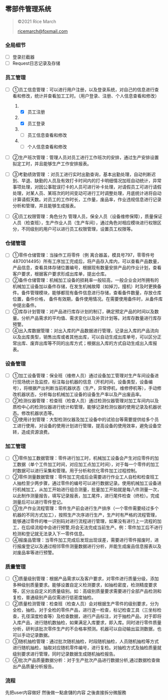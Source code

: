 ## 零部件管理系统

> ©2021 Rice March
>
> ricemarch@foxmail.com

### 全局细节

- [ ] 登录拦截器
- [ ] Request日志记录及存储

### 员工管理

- [ ] ①员工信息管理：可以进行用户注册，以及登录系统，对自己的信息进行查看和修改，统计并查看加工工时。（用户登录、注册、个人信息查看和修改）

    1. - [x] 员工注册
    2. - [x] 员工登录
    3. - [ ] 员工信息查看和修改
    4. - [ ] 个人信息查看和修改

- [ ] ②生产班次管理：管理人员对员工进行工作班次的安排，通过生产安排设置拟定工时，并且能够生产工作安排报表。
- [ ] ③考勤绩效管理
  ：对员工进行实时出勤查询，基本出勤处理，自动判断迟到、早退、缺勤的人员及有效打卡时间内的打卡明细情况加班自动统计，异常事项处理，对因公事耽误打卡的人员可进行补卡处理，对请假员工可进行请假处理，对某人员、某班次的时间变动可进行工时调整处理，月底统计进将自动计算请假天数。对员工的工作时长，工作量，废品率，作业违规信息进行记录分析和管理，并且能够生成报表。
- [ ] ④员工权限管理：角色分为 管理人员，保全人员（设备维修保障），质量保证人员（检查班），生产作业人员（生产车间），通过角色对相应模块进行权限区分，不同级别的用户可以进行员工权限管理，设置员工权限等。

### 仓储管理

- [ ] ①零件仓储管理：当操作工将零件（例
  离合器盖，模具号797，零零件号4870014495）所有工序加工完成后，将产品存入库内，可以查看产品数量，产品信息，查看具体存储位置编号，根据现有数量安排产品的作业计划，查看客户要求，根据客户要求形成出库单，提出仓库。
- [ ] ②备件仓储管理：机械加工设备的损耗率一般较高，一般企业会对所拥有的机械加工设备加以备件存储，在发生机械故障（如掉刀，撞机）时及时更换备件。备件管理模块，能够都现有备件信息进行存储，查看备件数量，存放仓库位置，备件价格，
  备件有效期，备件使用情况。在需要使用备件时，从备件库中提出备件。
- [ ] ③库存计划管理：对产品进行库存计划的制订，确定预定产品的时间以及数量。分析产品需求的平均值、需求变化以及补货计划等。对库存数量进行库存预警。
- [ ] ④出入库数据管理：对出入库的产品数据进行管理，记录出入库的产品流向以及出库类型，销售出库或者其他出库，可以自动生成出库单号，可以区分正常出库、废弃出库等不同的出库方式；根据出入库的方式自动生成出入库报表。

### 设备管理

- [ ] 
  ①加工设备管理：保全班（维修人员）通过设备加工管理对生产车间设备进行现场统计及监控，标注每台机器的信息（开机时间，设备类型，设备编号），将根据产出判断当前机器状态（生产，异常停机，维修停机等），手动修改机器状态，分析每台机械加工设备的设备生产率以及产出废品率。
- [ ] ②检测仪器管理：检查班（检查人员）通过检测仪器管理对加工车间内以及质检中心的检测仪器进行统计和管理，能够记录检测仪器的使用记录及机器状态。修改机器状态等。
- [ ] ③使用计划管理：大型检测仪器及加工设备中的试验台等需要提供给多个员工进行使用，对设备的使用计划进行管理，提高设备的使用效率，避免设备空转，造成资源浪费。

### 加工管理

- [ ] ①零件加工数据管理：零件进行加工时，机械加工设备会产生对应零件的加工数据（单个工件加工时间，对应加工点加工时间），对于每一个零件的加工时数据可以进行采集和管理。用于分析和优化零件加工过程控制。
- [ ] 
  ②零件测量数据管理：零件加工完成后会需要进行作业工人自检和检查班工人抽检至少两步骤，通过零件的编号可以进行数据记录。使用机械加工设备进行机械加工，从加工开始进行组合测量，批量加工开始就是每八件测量一次，以此制作测量报告，填写记录报表，加工尾件，进行尾件检查（终检）。完成测量后可以进行零件登记。
- [ ] 
  ③生产作业流程管理：零件生产前会进行生产排序（一个零件需要经过多个机器的不同方式加工），按照生产次序进行生产，生产时有严格的流程管理，能够通过零件的唯一识别码对进行流程进行管理，如果没有进行上一流程的加工，在后续流程中会进行预警,将会无法完成当前生产。例：零件加工后不进行检测和登记就无法录入下一零件信息。
- [ ] ④报废品管理：当零件加工完成后发现出现误差，需要进行零件报废时，进行报废登记以及通过相邻零件测量数据进行分析，并能生成废品信息报表以及对废品率等进行预警。

### 质量管理

- [ ] 
  ①质量级别管理：根据产品需求以及客户要求，对零件进行质量分级，添加多种级别质量要求。能够设置自定义检测要求，如抽检密度，检测精度要求等，区分出自定义的质量级别。如：高级别质量要求需要进行全部产品检测和复检，普通级别产品仅需进行低密度抽检。
- [ ] 
  ②质量检测管理：检查班（检查人员）会对根据生产零件的级别要求，分为全检，抽检。对于全检的零件产品，进行逐一检查，标记检查工具（三坐标检查，孔径深度检查等）及检查数据，进行产品标注，对于抽检产品，对于即将入库产品，进行随机数抽检，如果满足入库要求，即入库。同时进行零件质量分析，研判该批次零件生产的不合格率预测。机器可以自动输出监测数据，也可以手动记录数据。
- [ ] ③随机抽检管理：通过批次随机抽检，时段随机抽检，人员随机抽检等方式进行随机抽检，抽取对应随机零件编号，进行复检。对抽检方式及抽检质量就级别要求进行管理，同时记录数据生成随机抽检报告。
- [ ] ④批次产品质量数据分析：对于生产批次产品进行数据分析,通过数据检查做出产品质量分析报告。

### 流程

先把user内容做好 然後做一點倉儲的内容 之後直接拆分微服務